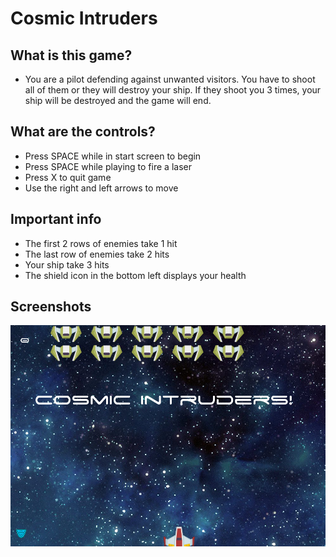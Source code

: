 # Cosmic Intruders

## What is this game?
* You are a pilot defending against
unwanted visitors. You have to shoot
all of them or they will destroy your ship.
If they shoot you 3 times, your ship will
be destroyed and the game will end.

## What are the controls?
* Press SPACE while in start screen to begin
* Press SPACE while playing to fire a laser
* Press X to quit game
* Use the right and left arrows to move

## Important info
* The first 2 rows of enemies take 1 hit
* The last row of enemies take 2 hits
* Your ship take 3 hits
* The shield icon in the bottom left displays your health

## Screenshots
![alt text](https://github.com/npgallagher/cosmic-intruders-project/blob/master/screenshots/SplashScreen.PNG "Start Screen")
